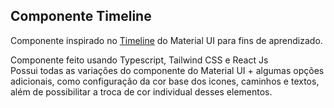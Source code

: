 ## Componente Timeline

Componente inspirado no [Timeline](https://mui.com/material-ui/react-timeline/) do Material UI para fins de aprendizado.

Componente feito usando Typescript, Tailwind CSS e React Js\
Possui todas as variações do componente do Material UI + algumas opções adicionais, como configuração da cor base dos icones, caminhos e textos, além de possibilitar a troca de cor individual desses elementos.
